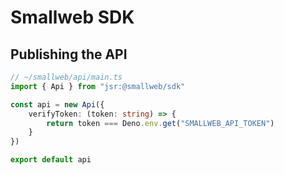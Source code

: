 # Smallweb SDK

## Publishing the API

```ts
// ~/smallweb/api/main.ts
import { Api } from "jsr:@smallweb/sdk"

const api = new Api({
    verifyToken: (token: string) => {
        return token === Deno.env.get("SMALLWEB_API_TOKEN")
    }
})

export default api
```
